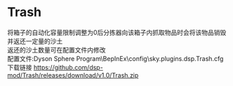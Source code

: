 # Trash
将箱子的自动化容量限制调整为0后分拣器向该箱子内抓取物品时会将该物品销毁并返还一定量的沙土<br>
返还的沙土数量可在配置文件内修改<br>
配置文件:Dyson Sphere Program\BepInEx\config\sky.plugins.dsp.Trash.cfg<br>
下载链接 https://github.com/dsp-mod/Trash/releases/download/v1.0/Trash.zip
